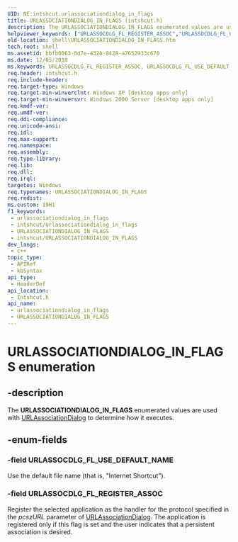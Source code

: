 ```yaml
---
UID: NE:intshcut.urlassociationdialog_in_flags
title: URLASSOCIATIONDIALOG_IN_FLAGS (intshcut.h)
description: The URLASSOCIATIONDIALOG_IN_FLAGS enumerated values are used with URLAssociationDialog to determine how it executes.
helpviewer_keywords: ["URLASSOCDLG_FL_REGISTER_ASSOC","URLASSOCDLG_FL_USE_DEFAULT_NAME","URLASSOCIATIONDIALOG_IN_FLAGS","URLASSOCIATIONDIALOG_IN_FLAGS enumeration [Windows Shell]","_win32_URLASSOCIATIONDIALOG_IN_FLAGS","intshcut/URLASSOCDLG_FL_REGISTER_ASSOC","intshcut/URLASSOCDLG_FL_USE_DEFAULT_NAME","intshcut/URLASSOCIATIONDIALOG_IN_FLAGS","shell.URLASSOCIATIONDIALOG_IN_FLAGS"]
old-location: shell\URLASSOCIATIONDIALOG_IN_FLAGS.htm
tech.root: shell
ms.assetid: bbfb0063-0d7e-432b-8428-a7652933c670
ms.date: 12/05/2018
ms.keywords: URLASSOCDLG_FL_REGISTER_ASSOC, URLASSOCDLG_FL_USE_DEFAULT_NAME, URLASSOCIATIONDIALOG_IN_FLAGS, URLASSOCIATIONDIALOG_IN_FLAGS enumeration [Windows Shell], _win32_URLASSOCIATIONDIALOG_IN_FLAGS, intshcut/URLASSOCDLG_FL_REGISTER_ASSOC, intshcut/URLASSOCDLG_FL_USE_DEFAULT_NAME, intshcut/URLASSOCIATIONDIALOG_IN_FLAGS, shell.URLASSOCIATIONDIALOG_IN_FLAGS
req.header: intshcut.h
req.include-header: 
req.target-type: Windows
req.target-min-winverclnt: Windows XP [desktop apps only]
req.target-min-winversvr: Windows 2000 Server [desktop apps only]
req.kmdf-ver: 
req.umdf-ver: 
req.ddi-compliance: 
req.unicode-ansi: 
req.idl: 
req.max-support: 
req.namespace: 
req.assembly: 
req.type-library: 
req.lib: 
req.dll: 
req.irql: 
targetos: Windows
req.typenames: URLASSOCIATIONDIALOG_IN_FLAGS
req.redist: 
ms.custom: 19H1
f1_keywords:
 - urlassociationdialog_in_flags
 - intshcut/urlassociationdialog_in_flags
 - URLASSOCIATIONDIALOG_IN_FLAGS
 - intshcut/URLASSOCIATIONDIALOG_IN_FLAGS
dev_langs:
 - c++
topic_type:
 - APIRef
 - kbSyntax
api_type:
 - HeaderDef
api_location:
 - Intshcut.h
api_name:
 - urlassociationdialog_in_flags
 - URLASSOCIATIONDIALOG_IN_FLAGS
---
```


# URLASSOCIATIONDIALOG_IN_FLAGS enumeration


## -description

The <b>URLASSOCIATIONDIALOG_IN_FLAGS</b> enumerated values are used with <a href="/windows/desktop/api/intshcut/nf-intshcut-urlassociationdialoga">URLAssociationDialog</a> to determine how it executes.

## -enum-fields

### -field URLASSOCDLG_FL_USE_DEFAULT_NAME

Use the default file name (that is, "Internet Shortcut").

### -field URLASSOCDLG_FL_REGISTER_ASSOC

Register the selected application as the handler for the protocol specified in the <i>pcszURL</i> parameter of <a href="/windows/desktop/api/intshcut/nf-intshcut-urlassociationdialoga">URLAssociationDialog</a>. The application is registered only if this flag is set and the user indicates that a persistent association is desired.

